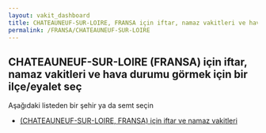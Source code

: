 ```yaml
---
layout: vakit_dashboard
title: CHATEAUNEUF-SUR-LOIRE, FRANSA için iftar, namaz vakitleri ve hava durumu - ilçe/eyalet seç
permalink: /FRANSA/CHATEAUNEUF-SUR-LOIRE
---
```


## CHATEAUNEUF-SUR-LOIRE (FRANSA) için iftar, namaz vakitleri ve hava durumu  görmek için bir ilçe/eyalet seç

Aşağıdaki listeden bir şehir ya da semt seçin

* [ (CHATEAUNEUF-SUR-LOIRE, FRANSA) için iftar ve namaz vakitleri](/FRANSA/CHATEAUNEUF-SUR-LOIRE/)

<script type="text/javascript">
  var GLOBAL_COUNTRY = 'FRANSA';
  var GLOBAL_CITY = 'CHATEAUNEUF-SUR-LOIRE';
  var GLOBAL_STATE = 'CHATEAUNEUF-SUR-LOIRE';
</script>

